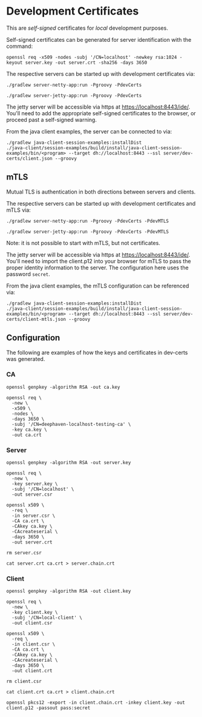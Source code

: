 # Development Certificates

This are *self-signed* certificates for *local* development purposes.

Self-signed certificates can be generated for server identification with the command:

```shell
openssl req -x509 -nodes -subj '/CN=localhost' -newkey rsa:1024 -keyout server.key -out server.crt -sha256 -days 3650
```

The respective servers can be started up with development certificates via:

```shell
./gradlew server-netty-app:run -Pgroovy -PdevCerts
```

```shell
./gradlew server-jetty-app:run -Pgroovy -PdevCerts
```

The jetty server will be accessible via https at [https://localhost:8443/ide/](https://localhost:8443/ide/). You'll need
to add the appropriate self-signed certificates to the browser, or proceed past a self-signed warning.

From the java client examples, the server can be connected to via:

```shell
./gradlew java-client-session-examples:installDist
./java-client/session-examples/build/install/java-client-session-examples/bin/<program> --target dh://localhost:8443 --ssl server/dev-certs/client.json --groovy
```

## mTLS

Mutual TLS is authentication in both directions between servers and clients.

The respective servers can be started up with development certificates and mTLS via:

```shell
./gradlew server-netty-app:run -Pgroovy -PdevCerts -PdevMTLS
```

```shell
./gradlew server-jetty-app:run -Pgroovy -PdevCerts -PdevMTLS
```

Note: it is not possible to start with mTLS, but not certificates.

The jetty server will be accessible via https at [https://localhost:8443/ide/](https://localhost:8443/ide/). You'll need
to import the client.p12 into your browser for mTLS to pass the proper identity information to the server. The
configuration here uses the password `secret`.

From the java client examples, the mTLS configuration can be referenced via:

```shell
./gradlew java-client-session-examples:installDist
./java-client/session-examples/build/install/java-client-session-examples/bin/<program> --target dh://localhost:8443 --ssl server/dev-certs/client-mtls.json --groovy
```
## Configuration

The following are examples of how the keys and certificates in dev-certs was generated.

### CA

```shell
openssl genpkey -algorithm RSA -out ca.key 

openssl req \
  -new \
  -x509 \
  -nodes \
  -days 3650 \
  -subj '/CN=deephaven-localhost-testing-ca' \
  -key ca.key \
  -out ca.crt
```

### Server

```shell
openssl genpkey -algorithm RSA -out server.key 

openssl req \
  -new \
  -key server.key \
  -subj '/CN=localhost' \
  -out server.csr
  
openssl x509 \
  -req \
  -in server.csr \
  -CA ca.crt \
  -CAkey ca.key \
  -CAcreateserial \
  -days 3650 \
  -out server.crt

rm server.csr

cat server.crt ca.crt > server.chain.crt
```

### Client

```shell
openssl genpkey -algorithm RSA -out client.key 

openssl req \
  -new \
  -key client.key \
  -subj '/CN=local-client' \
  -out client.csr
  
openssl x509 \
  -req \
  -in client.csr \
  -CA ca.crt \
  -CAkey ca.key \
  -CAcreateserial \
  -days 3650 \
  -out client.crt
  
rm client.csr

cat client.crt ca.crt > client.chain.crt

openssl pkcs12 -export -in client.chain.crt -inkey client.key -out client.p12 -passout pass:secret
```
